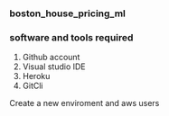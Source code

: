 ### boston_house_pricing_ml

### software and tools required
1. Github account
2. Visual studio IDE
3. Heroku
4. GitCli

Create a new enviroment and aws users
